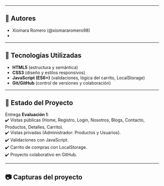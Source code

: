 
---

## 👥 Autores
- Xiomara Romero (@xiomararomero98)
-  

---

## 🚀 Tecnologías Utilizadas
- **HTML5** (estructura y semántica)  
- **CSS3** (diseño y estilos responsivos)  
- **JavaScript (ES6+)** (validaciones, lógica del carrito, LocalStorage)  
- **Git/GitHub** (control de versiones y colaboración)  

---

## 📌 Estado del Proyecto
Entrega **Evaluación 1**:  
✔️ Vistas públicas (Home, Registro, Login, Nosotros, Blogs, Contacto, Productos, Detalles, Carrito).  
✔️ Vistas privadas (Administrador: Productos y Usuarios).  
✔️ Validaciones con JavaScript.  
✔️ Carrito de compras con LocalStorage.  
✔️ Proyecto colaborativo en GitHub.  

---

## 📷 Capturas del proyecto